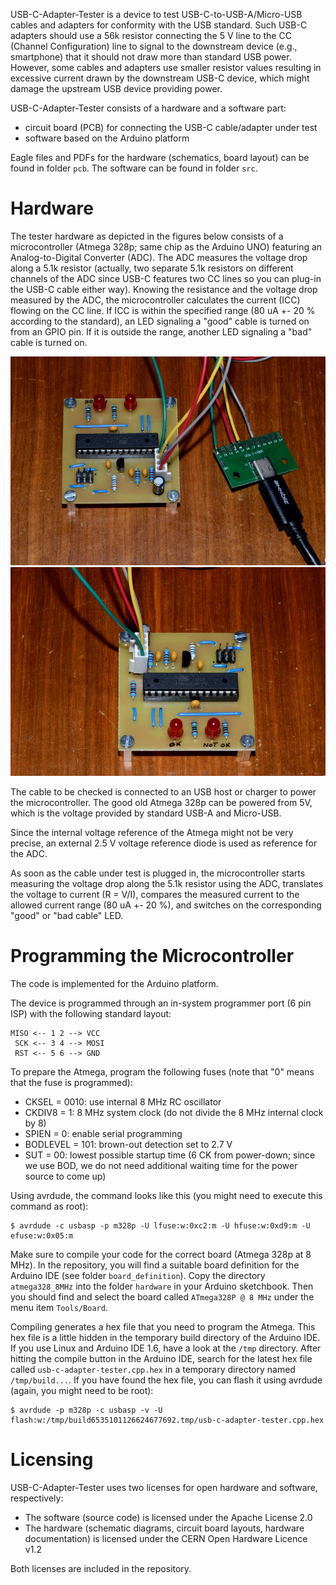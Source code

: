 USB-C-Adapter-Tester is a device to test USB-C-to-USB-A/Micro-USB cables and adapters for conformity with the USB standard. Such USB-C adapters should use a 56k resistor connecting the 5 V line to the CC (Channel Configuration) line to signal to the downstream device (e.g., smartphone) that it should not draw more than standard USB power. However, some cables and adapters use smaller resistor values resulting in excessive current drawn by the downstream USB-C device, which might damage the upstream USB device providing power.

USB-C-Adapter-Tester consists of a hardware and a software part:

* circuit board (PCB) for connecting the USB-C cable/adapter under test 
* software based on the Arduino platform

Eagle files and PDFs for the hardware (schematics, board layout) can be found in folder `pcb`. The software can be found in folder `src`.

# Hardware

The tester hardware as depicted in the figures below consists of a microcontroller (Atmega 328p; same chip as the Arduino UNO) featuring an Analog-to-Digital Converter (ADC). The ADC measures the voltage drop along a 5.1k resistor (actually, two separate 5.1k resistors on different channels of the ADC since USB-C features two CC lines so you can plug-in the USB-C cable either way). Knowing the resistance and the voltage drop measured by the ADC, the microcontroller calculates the current (ICC) flowing on the CC line. If ICC is within the specified range (80 uA +- 20 % according to the standard), an LED signaling a "good" cable is turned on from an GPIO pin. If it is outside the range, another LED signaling a "bad" cable is turned on.

![USB-C Tester Device](/img/usb-c-adapter-tester-1.jpg)
![USB-C Tester Device](/img/usb-c-adapter-tester-2.jpg)

The cable to be checked is connected to an USB host or charger to power the microcontroller. The good old Atmega 328p can be powered from 5V, which is the voltage provided by standard USB-A and Micro-USB. 

Since the internal voltage reference of the Atmega might not be very precise, an external 2.5 V voltage reference diode is used as reference for the ADC. 

As soon as the cable under test is plugged in, the microcontroller starts measuring the voltage drop along the 5.1k resistor using the ADC, translates the voltage to current (R = V/I), compares the measured current to the allowed current range (80 uA +- 20 %), and switches on the corresponding "good" or "bad cable" LED.

# Programming the Microcontroller

The code is implemented for the Arduino platform. 

The device is programmed through an in-system programmer port (6 pin ISP) with the following standard layout:

    MISO <-- 1 2 --> VCC
     SCK <-- 3 4 --> MOSI
     RST <-- 5 6 --> GND

To prepare the Atmega, program the following fuses (note that "0" means 
that the fuse is programmed):

* CKSEL = 0010: use internal 8 MHz RC oscillator
* CKDIV8 = 1: 8 MHz system clock (do not divide the 8 MHz internal clock by 8)
* SPIEN = 0: enable serial programming
* BODLEVEL = 101: brown-out detection set to 2.7 V
* SUT = 00: lowest possible startup time (6 CK from power-down; since we use
  BOD, we do not need additional waiting time for the power source to come up)
    
Using avrdude, the command looks like this (you might need
to execute this command as root):

    $ avrdude -c usbasp -p m328p -U lfuse:w:0xc2:m -U hfuse:w:0xd9:m -U efuse:w:0x05:m

Make sure to compile your code for the correct board (Atmega 328p at 8 MHz). In the repository, 
you will find a suitable board definition for the Arduino IDE (see folder 
`board_definition`). Copy the directory `atmega328_8MHz` into the folder 
`hardware` in your Arduino sketchbook. Then you should find and select the 
board  called `ATmega328P @ 8 MHz` under the menu item `Tools/Board`. 

Compiling generates a hex file that you need to program the Atmega. This hex 
file is a little hidden in the temporary build directory of the Arduino
IDE. If you use Linux  and Arduino IDE 1.6, have a look at the `/tmp` 
directory. After hitting the  compile button in the Arduino IDE, search for the
latest hex file called `usb-c-adapter-tester.cpp.hex` in a temporary directory named `/tmp/build...`. If you have found the hex file, you can flash it using avrdude (again, you might need to be root):

    $ avrdude -p m328p -c usbasp -v -U flash:w:/tmp/build6535101126624677692.tmp/usb-c-adapter-tester.cpp.hex

# Licensing

USB-C-Adapter-Tester uses two licenses for open hardware and software, respectively:

* The software (source code) is licensed under the Apache License 2.0
* The hardware (schematic diagrams, circuit board layouts, hardware documentation) is licensed under the CERN Open Hardware Licence v1.2

Both licenses are included in the repository.
